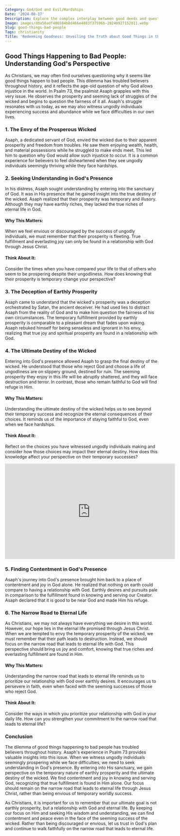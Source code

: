 ```yaml
---
Category: God/God and Evil/Hardships
Date: '2024-08-17'
Description: Explore the complex interplay between good deeds and questionable characters in our article on "Good Things Bad People." Delve into the nuances of morality and behavior in this intriguing exploration.
Image: images/d0a50adf486584b8d466e4803f37596b-20240927152811.webp
Slug: good-things-bad-people
Tags: christianity
Title: 'Redeeming Goodness: Unveiling the Truth about Good Things in the Midst of Darkness'
---
```


## Good Things Happening to Bad People: Understanding God's Perspective

As Christians, we may often find ourselves questioning why it seems like good things happen to bad people. This dilemma has troubled believers throughout history, and it reflects the age-old question of why God allows injustice in the world. In Psalm 73, the psalmist Asaph grapples with this very issue. He observes the prosperity and seeming lack of struggles of the wicked and begins to question the fairness of it all. Asaph's struggle resonates with us today, as we may also witness ungodly individuals experiencing success and abundance while we face difficulties in our own lives.

### 1. The Envy of the Prosperous Wicked

Asaph, a dedicated servant of God, envied the wicked due to their apparent prosperity and freedom from troubles. He saw them enjoying wealth, health, and material possessions while he struggled to make ends meet. This led him to question why God would allow such injustice to occur. It is a common experience for believers to feel disheartened when they see ungodly individuals seemingly thriving while they face hardships.

### 2. Seeking Understanding in God's Presence

In his distress, Asaph sought understanding by entering into the sanctuary of God. It was in His presence that he gained insight into the true destiny of the wicked. Asaph realized that their prosperity was temporary and illusory. Although they may have earthly riches, they lacked the true riches of eternal life in God. 

#### Why This Matters:
When we feel envious or discouraged by the success of ungodly individuals, we must remember that their prosperity is fleeting. True fulfillment and everlasting joy can only be found in a relationship with God through Jesus Christ.

#### Think About It:
Consider the times when you have compared your life to that of others who seem to be prospering despite their ungodliness. How does knowing that their prosperity is temporary change your perspective?

### 3. The Deception of Earthly Prosperity

Asaph came to understand that the wicked's prosperity was a deception orchestrated by Satan, the ancient deceiver. He had used lies to distract Asaph from the reality of God and to make him question the fairness of his own circumstances. The temporary fulfillment provided by earthly prosperity is comparable to a pleasant dream that fades upon waking. Asaph rebuked himself for being senseless and ignorant in his envy, realizing that true joy and spiritual prosperity are found in a relationship with God.

### 4. The Ultimate Destiny of the Wicked

Entering into God's presence allowed Asaph to grasp the final destiny of the wicked. He understood that those who reject God and choose a life of ungodliness are on slippery ground, destined for ruin. The seeming prosperity they enjoy in this life will be abruptly shattered, and they will face destruction and terror. In contrast, those who remain faithful to God will find refuge in Him.

#### Why This Matters:
Understanding the ultimate destiny of the wicked helps us to see beyond their temporary success and recognize the eternal consequences of their choices. It reminds us of the importance of staying faithful to God, even when we face hardships.

#### Think About It:
Reflect on the choices you have witnessed ungodly individuals making and consider how those choices may impact their eternal destiny. How does this knowledge affect your perspective on their temporary successes?


<iframe width="560" height="315" src="https://www.youtube.com/embed/IKOeL8OxGzo" frameborder="0" allow="autoplay; encrypted-media" allowfullscreen></iframe>


### 5. Finding Contentment in God's Presence

Asaph's journey into God's presence brought him back to a place of contentment and joy in God alone. He realized that nothing on earth could compare to having a relationship with God. Earthly desires and pursuits pale in comparison to the fulfillment found in knowing and serving our Creator. Asaph declared that it is good to be near God and made Him his refuge.

### 6. The Narrow Road to Eternal Life

As Christians, we may not always have everything we desire in this world. However, our hope lies in the eternal life promised through Jesus Christ. When we are tempted to envy the temporary prosperity of the wicked, we must remember that their path leads to destruction. Instead, we should focus on the narrow road that leads to eternal life with God. This perspective should bring us joy and comfort, knowing that true riches and everlasting fulfillment are found in Him.

#### Why This Matters:
Understanding the narrow road that leads to eternal life reminds us to prioritize our relationship with God over earthly desires. It encourages us to persevere in faith, even when faced with the seeming successes of those who reject God.

#### Think About It:
Consider the ways in which you prioritize your relationship with God in your daily life. How can you strengthen your commitment to the narrow road that leads to eternal life?

### Conclusion

The dilemma of good things happening to bad people has troubled believers throughout history. Asaph's experience in Psalm 73 provides valuable insights into this issue. When we witness ungodly individuals seemingly prospering while we face difficulties, we need to seek understanding in God's presence. By entering into His sanctuary, we gain perspective on the temporary nature of earthly prosperity and the ultimate destiny of the wicked. We find contentment and joy in knowing and serving God, recognizing that true fulfillment is found in Him alone. Our focus should remain on the narrow road that leads to eternal life through Jesus Christ, rather than being envious of temporary worldly success.

As Christians, it is important for us to remember that our ultimate goal is not earthly prosperity, but a relationship with God and eternal life. By keeping our focus on Him and seeking His wisdom and understanding, we can find contentment and peace even in the face of the seeming success of the wicked. Rather than being discouraged or envious, let us trust in God's plan and continue to walk faithfully on the narrow road that leads to eternal life.